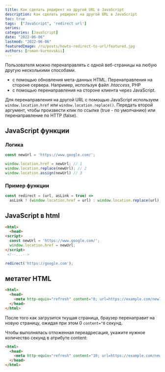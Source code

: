 ```yaml
---
title: Как сделать редирект на другой URL в JavaScript
description: Как сделать редирект на другой URL в JavaScript
toc: true
tags:  ["JavaScript", 'redirect url']
series:
categories: [JavaScript]
date: "2022-06-06"
lastmod: "2022-06-06"
featuredImage: /ru/posts/howto-redirect-to-url/featured.jpg
authors: [roman-kurnovskii]
---
```


Пользователя можно перенаправлять с одной веб-страницы на любую другую несколькими способами.
- с помощью обновления мета-данных HTML. Перенаправления на стороне сервера. Например, используя файл *.htaccess*, PHP
- с помощью перенаправления на стороне клиента через JavaScript.

Для перенаправления на другой URL с помощью JavaScript используем `window.location.href` или `window.location.replace()`. 
Передать второй аргумент, чтобы произвести клик по ссылке (true - по умолчанию) или перенаправление по HTTP (false).

## JavaScript функции

### Логика
```javascript
const newUrl = 'https://www.google.com/';

window.location.href = newUrl; // 1
window.location.replace(newUrl); // 2
window.location.assign(newUrl) // 3
```

### Пример функции
```javascript
const redirect = (url, asLink = true) =>
  asLink ? (window.location.href = url) : window.location.replace(url);

```

## JavaScript в html
```html
<html>
  <head>
<script>
  const newUrl = 'https://www.google.com/';
  window.location.href = newUrl;
</script>
 <!--...-->
```

```javascript
redirect('https://google.com');
```

## метатег HTML
```html
<html>
  <head>
    <meta http-equiv="refresh" content="0; url=https://example.com/newlocation" />
  </head>
</html>
```

После того как загрузится ткущая страница, браузер перенаправит на новую страницу, ожидая при этом 0 `content="0` секунд.

Чтобы выполнялась отложенная переадресация, укажите нужное количество секунд в атрибуте content:
```html
<html>
  <head>
    <meta http-equiv="refresh" content="10; url=https://example.com/newlocation" />
  </head>
</html>
